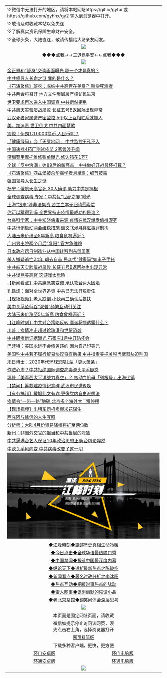  <table>
<tr>
<td colspan="2" align=left>
♡微信中无法打开的地区，请将本站网址https://git.io/gytui 或 https://github.com/gyhhx/gy2 输入到浏览器中打开。 
 </td>
</tr>
 <tr>
 <td colspan="2" align=left>
♡敬请及时收藏本站以免失连
  <tr>
<td colspan="2" align=left>
♡了解真实资讯保障生命财产安全。
 </td>
   <tr>
<td colspan="2" align=left>
♡全球头条，大陆直连，敬请传播给大陆亲友网友。
 </td>
</tr>

</td>
 </tr>
  <tr>
    <td colspan="2" align=center><img src="https://github.com/gyhhx/image-upload/blob/master/3t%20(1).jpg"></td>
 </tr>
 <tr><td colspan="2" align="center"><a href="https://img.xdraf.store/oo.aspx?name=ogQuit&key=ygwgqhhegmyfhual&from=gy">◆◆◆点我→→三退保平安←←点我◆◆◆</a></td></tr>
  <tr>
    <td colspan="2" align=center><img src="https://cdn.jsdelivr.net/gh/gyoupiodf/im1/%E7%BD%91%E9%97%A8%E6%96%B0%E9%97%BB1.jpg"></td>
 </tr>
<tr><td colspan="2" align="left"><a href="https://img.xdraf.store/?name=c1167432&key=ygwgqhhegmyfhual&from=gy">金正恩和&quot;替身&quot;交谈画面曝光 哪一个才是真的？</a></td></tr>
<tr><td colspan="2" align="left"><a href="https://img.xdraf.store/?name=c1167436&key=ygwgqhhegmyfhual&from=gy">中共领导人长命之谜 靠的是什么？</a></td></tr>
<tr><td colspan="2" align="left"><a href="https://img.xdraf.store/?name=c1167390&key=ygwgqhhegmyfhual&from=gy">《石涛聚焦》班农：冻结中共高官在美资产 赔偿死难者</a></td></tr>
<tr><td colspan="2" align="left"><a href="https://img.xdraf.store/?name=c1167304&key=ygwgqhhegmyfhual&from=gy">中共两会将召开 地方文件曝层层严控访民进京</a></td></tr>
<tr><td colspan="2" align="left"><a href="https://img.xdraf.store/?name=c1167389&key=ygwgqhhegmyfhual&from=gy">世卫要求再次进入中国调查 中共断然拒绝</a></td></tr>
<tr><td colspan="2" align="left"><a href="https://img.xdraf.store/?name=c1167431&key=ygwgqhhegmyfhual&from=gy">中共航天实验屡战屡败 长征五号B返回舱出现异常</a></td></tr>
<tr><td colspan="2" align="left"><a href="https://img.xdraf.store/?name=c1167415&key=ygwgqhhegmyfhual&from=gy">武汉死者家属遭严密监控 5个以上互相联系就抓人</a></td></tr>
<tr><td colspan="2" align="left"><a href="https://img.xdraf.store/?name=c1167414&key=ygwgqhhegmyfhual&from=gy">美、加追责 世卫倒戈 中共四面楚歌</a></td></tr>
<tr><td colspan="2" align="left"><a href="https://img.xdraf.store/?name=c1167400&key=ygwgqhhegmyfhual&from=gy">震惊！伊朗1:10000换币 人民币呢？</a></td></tr>
<tr><td colspan="2" align="left"><a href="https://img.xdraf.store/?name=c1167426&key=ygwgqhhegmyfhual&from=gy">「健康绿码」变「天罗地网」 中共监控无孔不入</a></td></tr>
<tr><td colspan="2" align="left"><a href="https://img.xdraf.store/?name=c1167413&key=ygwgqhhegmyfhual&from=gy">中国速批4药厂测试疫苗 2家曾涉丑闻</a></td></tr>
<tr><td colspan="2" align="left"><a href="https://img.xdraf.store/?name=c1167439&key=ygwgqhhegmyfhual&from=gy">深圳警用摩托维修账单曝光 修边箱花1万7</a></td></tr>
<tr><td colspan="2" align="left"><a href="https://img.xdraf.store/?name=c1167425&key=ygwgqhhegmyfhual&from=gy">全球「反中浪潮」达89后的新高点　中共做好开战最坏打算？</a></td></tr>
<tr><td colspan="2" align="left"><a href="https://img.xdraf.store/?name=c1167391&key=ygwgqhhegmyfhual&from=gy">《石涛聚焦》匹兹堡被杀华裔学者刘斌案：细节披露</a></td></tr>
<tr><td colspan="2" align="left"><a href="https://img.xdraf.store/?name=c1167419&key=ygwgqhhegmyfhual&from=gy">强国领导人长生之谜</a></td></tr>
<tr><td colspan="2" align="left"><a href="https://img.xdraf.store/?name=c1167440&key=ygwgqhhegmyfhual&from=gy">杨宁：俄航天高官死 30人确诊 助力中共是祸根</a></td></tr>
<tr><td colspan="2" align="left"><a href="https://img.xdraf.store/?name=c1167379&key=ygwgqhhegmyfhual&from=gy">全球调查病毒 专家：中共忧“世纪之罪”曝光</a></td></tr>
<tr><td colspan="2" align="left"><a href="https://img.xdraf.store/?name=c1167362&key=ygwgqhhegmyfhual&from=gy">上海“银来”涉非法集资 苦主血本无归请愿索偿</a></td></tr>
<tr><td colspan="2" align="left"><a href="https://img.xdraf.store/?name=c1167429&key=ygwgqhhegmyfhual&from=gy">你可以猜得到吗  全世界抗击疫情最成功的是谁？</a></td></tr>
<tr><td colspan="2" align="left"><a href="https://img.xdraf.store/?name=c1167427&key=ygwgqhhegmyfhual&from=gy">台裔科学家：中共知晓病毒来源 疫情在武汉爆发值得深究</a></td></tr>
<tr><td colspan="2" align="left"><a href="https://img.xdraf.store/?name=c1167408&key=ygwgqhhegmyfhual&from=gy">中共悄悄启动两会维稳措施 谢文飞涉寻衅滋事罪刑拘</a></td></tr>
<tr><td colspan="2" align="left"><a href="https://img.xdraf.store/?name=c1167377&key=ygwgqhhegmyfhual&from=gy">大陆玉米价涨至5年新高 粮食危机逼近？</a></td></tr>
<tr><td colspan="2" align="left"><a href="https://img.xdraf.store/?name=c1167441&key=ygwgqhhegmyfhual&from=gy">广州男出院两个月后“复阳” 官方急维稳</a></td></tr>
<tr><td colspan="2" align="left"><a href="https://img.xdraf.store/?name=c1167438&key=ygwgqhhegmyfhual&from=gy">日本政府帮日制造业从中国转移到东盟国家</a></td></tr>
<tr><td colspan="2" align="left"><a href="https://img.xdraf.store/?name=c1167407&key=ygwgqhhegmyfhual&from=gy">杀人嫌疑逃亡24年 却去自首 民众忧“健康码”如电子手铐</a></td></tr>
<tr><td colspan="2" align="left"><a href="https://img.xdraf.store/?name=c1167381&key=ygwgqhhegmyfhual&from=gy">中共航天实验屡战屡败 长征五号B返回舱也出现异常</a></td></tr>
<tr><td colspan="2" align="left"><a href="https://img.xdraf.store/?name=c1167445&key=ygwgqhhegmyfhual&from=gy">中共谩骂美高官 这游戏太危险</a></td></tr>
<tr><td colspan="2" align="left"><a href="https://img.xdraf.store/?name=c1167385&key=ygwgqhhegmyfhual&from=gy">【新闻看点】中共鹰派突变调 承认攻台两大困境</a></td></tr>
<tr><td colspan="2" align="left"><a href="https://img.xdraf.store/?name=c1167380&key=ygwgqhhegmyfhual&from=gy">孔诰烽：面对全世界追责  中共已无法开脱责任</a></td></tr>
<tr><td colspan="2" align="left"><a href="https://img.xdraf.store/?name=c1167412&key=ygwgqhhegmyfhual&from=gy">【现场视频】老人跌倒 小伙再三确认后搀扶</a></td></tr>
<tr><td colspan="2" align="left"><a href="https://img.xdraf.store/?name=c1167366&key=ygwgqhhegmyfhual&from=gy">美中关系坠低谷“双普”频繁互动引关注</a></td></tr>
<tr><td colspan="2" align="left"><a href="https://img.xdraf.store/?name=c1167397&key=ygwgqhhegmyfhual&from=gy">大陆玉米价涨至5年新高 粮食危机逼近？</a></td></tr>
<tr><td colspan="2" align="left"><a href="https://img.xdraf.store/?name=c1167392&key=ygwgqhhegmyfhual&from=gy">【江峰时刻】中共对台策略反转 鹰派将领透露什么？</a></td></tr>
<tr><td colspan="2" align="left"><a href="https://img.xdraf.store/?name=c1167435&key=ygwgqhhegmyfhual&from=gy">川普：疫情冲击超过珍珠港和世贸恐袭</a></td></tr>
<tr><td colspan="2" align="left"><a href="https://img.xdraf.store/?name=c1167442&key=ygwgqhhegmyfhual&from=gy">中共瞒疫新证据曝光 石家庄1月中开防疫会</a></td></tr>
<tr><td colspan="2" align="left"><a href="https://img.xdraf.store/?name=c1167430&key=ygwgqhhegmyfhual&from=gy">巴菲特：美国永远不会债务违约 因为自己印美元</a></td></tr>
<tr><td colspan="2" align="left"><a href="https://img.xdraf.store/?name=c1167405&key=ygwgqhhegmyfhual&from=gy">美国称中共若不履行贸易协议将有后果 中共指责美把关税当武器胁迫别国</a></td></tr>
<tr><td colspan="2" align="left"><a href="https://img.xdraf.store/?name=c1167363&key=ygwgqhhegmyfhual&from=gy">末日博士：2020年代环球恐陷L型「更大萧条」</a></td></tr>
<tr><td colspan="2" align="left"><a href="https://img.xdraf.store/?name=c1167446&key=ygwgqhhegmyfhual&from=gy">作贼心虚？中共拒绝国际调查病毒源头平添疑惑</a></td></tr>
<tr><td colspan="2" align="left"><a href="https://img.xdraf.store/?name=c1167423&key=ygwgqhhegmyfhual&from=gy">填补「美军西太平洋战力真空」？ 核动力航母「列根号」出海坐镇</a></td></tr>
<tr><td colspan="2" align="left"><a href="https://img.xdraf.store/?name=c1167417&key=ygwgqhhegmyfhual&from=gy">【禁闻】筹款建疫情纪念碑 武汉市民遭传唤</a></td></tr>
<tr><td colspan="2" align="left"><a href="https://img.xdraf.store/?name=c1167376&key=ygwgqhhegmyfhual&from=gy">【有冇搞错】戴旭此文有诈 更像党内自由派想法</a></td></tr>
<tr><td colspan="2" align="left"><a href="https://img.xdraf.store/?name=c1167402&key=ygwgqhhegmyfhual&from=gy">疫情令“一带一路”触礁 北京多个海外大工程停摆</a></td></tr>
<tr><td colspan="2" align="left"><a href="https://img.xdraf.store/?name=c1167448&key=ygwgqhhegmyfhual&from=gy">【现场视频】出租车司机卖爆米花谋生</a></td></tr>
<tr><td colspan="2" align="left"><a href="https://img.xdraf.store/?name=c1167449&key=ygwgqhhegmyfhual&from=gy">西庇阿与韩信的人生写照</a></td></tr>
<tr><td colspan="2" align="left"><a href="https://img.xdraf.store/?name=c1167437&key=ygwgqhhegmyfhual&from=gy">分析师：大陆4月份贸易降幅将扩至两位数</a></td></tr>
<tr><td colspan="2" align="left"><a href="https://img.xdraf.store/?name=c1167369&key=ygwgqhhegmyfhual&from=gy">新州：非洲外交官的担当和中共当局的冷酷</a></td></tr>
<tr><td colspan="2" align="left"><a href="https://img.xdraf.store/?name=c1167368&key=ygwgqhhegmyfhual&from=gy">中共逼港台艺人保证10年政治思想正确 台舆论哗然</a></td></tr>
<tr><td colspan="2" align="left"><a href="https://img.xdraf.store/?name=c1167383&key=ygwgqhhegmyfhual&from=gy">中欧关系风向变 中共病毒改变了这一切</a></td></tr>

 <tr>
   <td colspan="2" align=center><img src="https://github.com/gyoupiodf/im1/blob/master/jf-1.jpg"></td>
  </tr>
   <tr>
   <td colspan="2" align=center> 
<a href="https://img.xdraf.store/oo.aspx?name=c922850&key=ygwgqhhegmyfhual&from=gy&tag=9877">◆江峰時刻◆講述歷史真相生命冷暖</a><br/>
    </td>
  </tr>
   <tr>
   <td colspan="2" align=center> 
<a href="https://img.xdraf.store/oo.aspx?name=c816850&key=ygwgqhhegmyfhual&from=gy&tag=9877">◆今日点击◆全球华语最热脱口秀</a><br/>
    </td>
  </tr>
  <tr>
  <td colspan="2" align=center>
<a href="https://img.xdraf.store/oo.aspx?name=c816860&key=ygwgqhhegmyfhual&from=gy&tag=99733110">◆中国禁闻◆报道中国最深度内幕</a><br/>
   </tr>
  <tr>
     <td colspan="2" align=center>
<a href="https://img.xdraf.store/oo.aspx?name=c816855&key=ygwgqhhegmyfhual&from=gy&tag=997110">◆纵论天下◆透析最新热点之陈破空</a><br/>
   </tr>
   <tr>
      <td colspan="2" align=center>
<a href="https://img.xdraf.store/oo.aspx?name=c838308&key=ygwgqhhegmyfhual&from=gy&tag=9973110">◆新闻看点◆著名时政分析之李沐阳</a><br/>
   </tr>
   <tr>
     <td colspan="2" align=center>
<a href="https://img.xdraf.store/oo.aspx?name=c816852&key=ygwgqhhegmyfhual&from=gy&tag=9733110">◆热点互动◆把握时事热点的脉动</a><br/>
   </tr>
   <tr>
      <td colspan="2" align=center>
<a href="https://img.xdraf.store/oo.aspx?name=c816694&key=ygwgqhhegmyfhual&from=gy&tag=93310">◆雷人网事◆讽刺幽默的诙谐小品</a><br/>
   </tr>
   <tr>
    <td colspan="2" align=center>
<a href="https://img.xdraf.store/oo.aspx?name=c816650&key=ygwgqhhegmyfhual&from=gy&tag=9973110">◆老北京茶馆◆谈笑间体会深层思考</a><br/>
   </tr>
 
  <tr>
    <td colspan="2" align="center"><img src="https://cdn.jsdelivr.net/gh/opipe/up/oGate65.jpg"/></td>
  </tr>
  <tr>
    <td colspan="2" align="center">本页面是固定网址页面，请收藏</td>
  <tr>
  <tr>
    <td colspan="2" align="center">微信如提示停止访问该网页，须<br/>先点击右上角，选择浏览器打开</td>
  <tr>
  <tr>
    <td colspan="2" align="center"><a href="https://gitcdn.xyz/cdn/otiny/up/master/show004.htm">网页精简版</a></td>
  </tr>
  <tr>
    <td colspan="2" align="center">下载多种客户端，更快，更方便</td>
  <tr>
  <tr>
    <td align="center"><a href="https://cdn.jsdelivr.net/gh/opipe/up/oGatea.apk">环门安卓版</a></td>
    <td align="center"><a href="https://cdn.jsdelivr.net/gh/opipe/up/oGate.zip">环门电脑版</a></td>
  </tr>
  <tr>
    <td align="center"><a href="https://cdn.jsdelivr.net/gh/opipe/up/oPipe.apk">环通安卓版</a></td>
    <td align="center"><a href="https://raw.githubusercontent.com/opipe/up/master/oPipe.zip">环通电脑版</a></td>
  </tr>
  <tr>
    <td colspan="2" align="center"><img src="https://cdn.jsdelivr.net/gh/opipe/up/oGate640.jpg"/></td>
  </tr>
</table>
